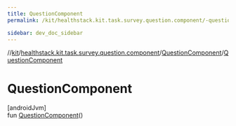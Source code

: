 ```yaml
---
title: QuestionComponent
permalink: /kit/healthstack.kit.task.survey.question.component/-question-component/-question-component.html

sidebar: dev_doc_sidebar
---
```

//[kit](../../../kit.html)/[healthstack.kit.task.survey.question.component](../index.html)/[QuestionComponent](index.html)/[QuestionComponent](-question-component.html)



# QuestionComponent



[androidJvm]\
fun [QuestionComponent](-question-component.html)()




